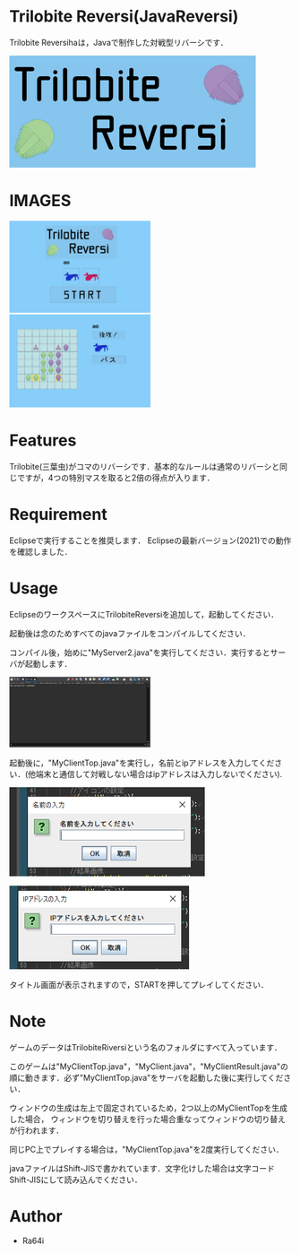# Trilobite Reversi(JavaReversi)
  
 Trilobite Reversihaは，Javaで制作した対戦型リバーシです．

 ![タイトル](TrilobiteRiversi/title.png) 

# IMAGES
 <img src="img/top.PNG" width=50%>

 <img src="img/game.PNG" width=50%>

# Features

 Trilobite(三葉虫)がコマのリバーシです．基本的なルールは通常のリバーシと同じですが，4つの特別マスを取ると2倍の得点が入ります．

  

# Requirement
 
 Eclipseで実行することを推奨します．
 Eclipseの最新バージョン(2021)での動作を確認しました．
 
 
# Usage
 
 EclipseのワークスペースにTrilobiteReversiを追加して，起動してください．

 起動後は念のためすべてのjavaファイルをコンパイルしてください．

 コンパイル後，始めに"MyServer2.java"を実行してください．実行するとサーバが起動します．

 <img src="img/goServer.PNG" width=50%>

 起動後に，"MyClientTop.java"を実行し，名前とipアドレスを入力してください．(他端末と通信して対戦しない場合はipアドレスは入力しないでください).

 ![名前入力](img/inputname.PNG)

 ![ip入力](img/inputip.PNG)

 タイトル画面が表示されますので，STARTを押してプレイしてください．
 
# Note
 
 ゲームのデータはTrilobiteRiversiという名のフォルダにすべて入っています．

 このゲームは"MyClientTop.java"，"MyClient.java"，"MyClientResult.java"の順に動きます．必ず"MyClientTop.java"をサーバを起動した後に実行してください．

 ウィンドウの生成は左上で固定されているため，2つ以上のMyClientTopを生成した場合，
 ウィンドウを切り替えを行った場合重なってウィンドウの切り替えが行われます．

 同じPC上でプレイする場合は，"MyClientTop.java"を2度実行してください．

 javaファイルはShift-JISで書かれています．文字化けした場合は文字コードShift-JISにして読み込んでください．
 
# Author
 
 * Ra64i